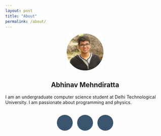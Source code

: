 ```yaml
---
layout: post
title: "About"
permalink: /about/
---
```


<center>
<img src="/assets/photo.png" width="23%" style="max-width: 100%; min-width: 100px; height: auto;">

<h2>Abhinav Mehndiratta</h2>
</center>

I am an undergraduate computer science student at Delhi Technological University.
I am passionate about programming and physics.
<br/>
<br/>

<link rel="stylesheet" href="https://maxcdn.bootstrapcdn.com/font-awesome/4.5.0/css/font-awesome.min.css">

<style>
ul.social-network {
	list-style: none;
	display: inline;
	margin-left:0 !important;
	padding: 0;
}
ul.social-network li {
	display: inline;
	margin: 0 5px;
}

.social-circle li a {
	display:inline-block;
	position:relative;
	margin:0 auto 0 auto;
	-moz-border-radius:50%;
	-webkit-border-radius:50%;
	border-radius:50%;
	text-align:center;
	width: 50px;
	height: 50px;
	font-size:20px;
	background-color: rgb(57, 86, 110);
}
.social-circle li i {
	margin:0;
	line-height:50px;
	text-align: center;
}

.social-circle i {
	color: #fff;
	-webkit-transition: all 0.8s;
	-moz-transition: all 0.8s;
	-o-transition: all 0.8s;
	-ms-transition: all 0.8s;
	transition: all 0.8s;
}
</style>

<center>
<div class="container">
    <div class="row">
      <div>
        <ul class="social-network social-circle">
          <li><a href="#" class="icoGithub" title="Github"><i class="fa fa-github"></i></a></li>
          <li><a href="#" class="icoEnvelope" title="Email"><i class="fa fa-envelope"></i></a></li>
          <li><a href="#" class="icoFacebook" title="Facebook"><i class="fa fa-facebook"></i></a></li>
        </ul>
      </div>
    </div>
  </div>
</center>
